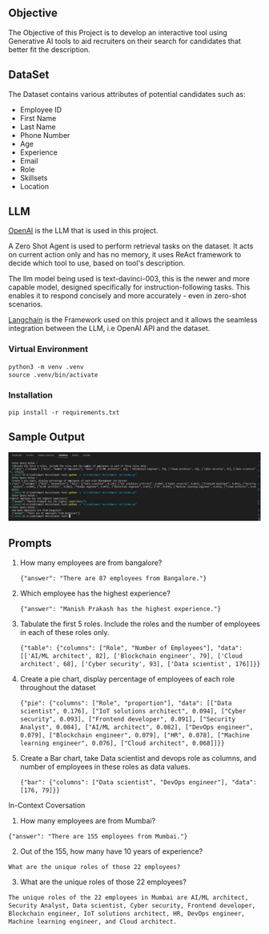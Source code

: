 ## Objective
The Objective of this Project is to develop an interactive tool using Generative AI tools to aid recruiters on their search for candidates that better fit the description.

## DataSet

The Dataset contains various attributes of potential candidates such as:
- Employee ID
- First Name 
- Last Name
- Phone Number
- Age
- Experience
- Email
- Role
- Skillsets
- Location

## LLM
[OpenAI](https://platform.openai.com/docs/api-reference) is the LLM that is used in this project.

A Zero Shot Agent is used to perform retrieval tasks on the dataset. It acts on current action only and has no memory, it uses ReAct framework to decide which tool to use, based on tool's description.

The llm model being used is text-davinci-003, this is the newer and more capable model, designed specifically for instruction-following tasks. This enables it to respond concisely and more accurately - even in zero-shot scenarios.

[Langchain](https://python.langchain.com/docs/get_started/introduction) is the Framework used on this project and it allows the seamless integration between the LLM, i.e OpenAI API and the dataset.

### Virtual Environment

```
python3 -m venv .venv
source .venv/bin/activate
```

### Installation 

```
pip install -r requirements.txt
```

## Sample Output

![Employee Experience Prompt](results\employee_experience_prompt.JPG)

## Prompts
1. How many employees are from bangalore?
   ```
   {"answer": "There are 87 employees from Bangalore."}
   ```
2. Which employee has the highest experience?
   ```
   {"answer": "Manish Prakash has the highest experience."}
   ```
3. Tabulate the first 5 roles. Include the roles and the number of employees in each of these roles only. 
   ```
   {"table": {"columns": ["Role", "Number of Employees"], "data": [['AI/ML architect', 82], ['Blockchain engineer', 79], ['Cloud architect', 68], ['Cyber security', 93], ['Data scientist', 176]]}}
   ```
4. Create a pie chart, display percentage of employees of each role throughout the dataset
   ```
   {"pie": {"columns": ["Role", "proportion"], "data": [["Data scientist", 0.176], ["IoT solutions architect", 0.094], ["Cyber security", 0.093], ["Frontend developer", 0.091], ["Security Analyst", 0.084], ["AI/ML architect", 0.082], ["DevOps engineer", 0.079], ["Blockchain engineer", 0.079], ["HR", 0.078], ["Machine learning engineer", 0.076], ["Cloud architect", 0.068]]}}
   ```
5. Create a Bar chart, take Data scientist and devops role as columns, and number of employees in these roles as data values.
   ```
   {"bar": {"columns": ["Data scientist", "DevOps engineer"], "data": [176, 79]}}
   ```

In-Context Coversation

1. How many employees are from Mumbai?
```
{"answer": "There are 155 employees from Mumbai."}
```
2. Out of the 155, how many have 10 years of experience?
```
What are the unique roles of those 22 employees?
```
3. What are the unique roles of those 22 employees?
```
The unique roles of the 22 employees in Mumbai are AI/ML architect, Security Analyst, Data scientist, Cyber security, Frontend developer, Blockchain engineer, IoT solutions architect, HR, DevOps engineer, Machine learning engineer, and Cloud architect.
```